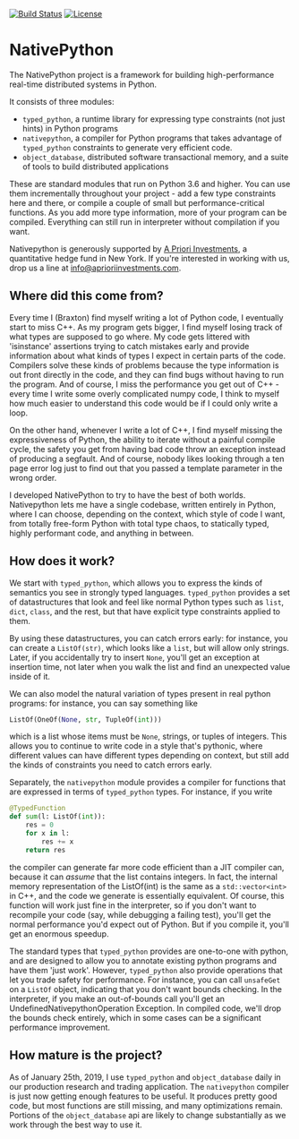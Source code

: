 [![Build Status](https://travis-ci.com/APrioriInvestments/nativepython.svg?branch=dev)](https://travis-ci.com/APrioriInvestments/nativepython.svg?branch=dev)
[![License](https://img.shields.io/badge/License-Apache%202.0-blue.svg)](https://opensource.org/licenses/Apache-2.0)

# NativePython

The NativePython project is a framework for building high-performance real-time distributed systems in Python.

It consists of three modules:

* `typed_python`, a runtime library for expressing type constraints (not just hints) in Python programs
* `nativepython`, a compiler for Python programs that takes advantage of `typed_python` constraints to generate very efficient code.
* `object_database`, distributed software transactional memory, and a suite of tools to build distributed applications

These are standard modules that run on Python 3.6 and higher. You can use them
incrementally throughout your project -  add a few type constraints here and
there, or compile a couple of small but performance-critical functions. As you
add more type information, more of your program can be compiled. Everything
can still run in interpreter without compilation if you want.

Nativepython is generously supported by [A Priori Investments](www.aprioriinvestments.com), a quantitative
hedge fund in New York.  If you're interested in working with us, drop us a line at info@aprioriinvestments.com.


## Where did this come from?

Every time I (Braxton) find myself writing a lot of  Python code, I eventually
start to miss C++. As my program gets bigger, I find myself losing track of
what types are supposed to go where. My code gets littered with 'isinstance'
assertions trying to catch mistakes early and provide information about what
kinds of types I expect in certain parts of the code. Compilers solve these
kinds of problems because the type information is out front directly in the code,
and they can find bugs without having to run the program.  And of course, I
miss the performance you get out of C++ - every time I write some overly complicated
numpy code, I think to myself how much easier to understand this code would be
if I could only write a loop.

On the other hand, whenever I write a lot of C++, I find myself missing the
expressiveness of Python, the ability to iterate without a painful compile
cycle, the safety you get from having bad code throw an exception instead of
producing a segfault.  And of course, nobody likes looking through a ten page
error log just to find out that you passed a template parameter in the wrong order.

I developed NativePython to try to have the best of both worlds.  Nativepython
lets me have a single codebase, written entirely in Python, where I can
choose, depending on the context, which style of code I want, from totally
free-form Python with total type chaos, to statically typed, highly performant
code, and anything in between.


## How does it work?

We start with `typed_python`, which allows you to express the kinds of
semantics you see in strongly typed languages. `typed_python` provides a set
of datastructures that look and feel like normal Python types such as `list`,
`dict`, `class`, and the rest, but that have explicit type constraints applied
to them.

By using these datastructures, you can catch errors early: for instance, you
can create a `ListOf(str)`, which looks like a `list`, but will allow only
strings. Later, if you accidentally try to insert `None`, you'll get an
exception at insertion time, not later when you walk the list and find an
unexpected value inside of it.

We can also model the natural variation of types present in
real python programs: for instance, you can say something like

```python
ListOf(OneOf(None, str, TupleOf(int)))
```

which is a list whose items must be `None`, strings, or tuples of integers.
This  allows you to continue to write code in a style that's pythonic, where
different values can have different types depending on context, but still add
the kinds of constraints you need to catch errors early.

Separately, the `nativepython` module provides a compiler for functions that
are expressed in terms of `typed_python` types.  For instance, if you write

```python
@TypedFunction
def sum(l: ListOf(int)):
    res = 0
    for x in l:
        res += x
    return res
```

the compiler can generate far more code efficient than a JIT compiler can, because
it can _assume_ that the list contains integers. In fact, the internal memory representation
of the ListOf(int) is the same as a `std::vector<int>` in C++, and the code we generate
is essentially equivalent.  Of course, this function will work just fine in the
interpreter, so if you don't want to recompile your code (say, while debugging a
failing test), you'll get the normal performance you'd expect out of Python. But if you
compile it, you'll get an enormous speedup.

The standard types that `typed_python` provides are one-to-one with python,
and are designed to allow you to annotate existing python programs and have
them 'just work'. However, `typed_python` also provide operations that let you
trade safety for performance. For instance, you can call `unsafeGet` on a
`ListOf` object, indicating that you don't want bounds checking. In the
interpreter, if you make an out-of-bounds call you'll get an
UndefinedNativepythonOperation Exception. In compiled code, we'll drop the
bounds check entirely, which in some cases can be a significant performance
improvement.


## How mature is the project?

As of January 25th, 2019, I use `typed_python` and `object_database` daily in
our production research and trading application. The `nativepython` compiler
is just now getting enough features to be useful.  It produces pretty good code,
but most functions are still missing, and many optimizations remain.  Portions of the
`object_database` api are likely to change substantially as we work through the
best way to use it.
